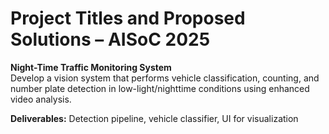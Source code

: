 # Project Titles and Proposed Solutions – AISoC 2025


**Night-Time Traffic Monitoring System**  
Develop a vision system that performs vehicle classification, counting, and number plate detection in low-light/nighttime conditions using enhanced video analysis.

**Deliverables:** Detection pipeline, vehicle classifier, UI for visualization
